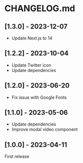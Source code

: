 # CHANGELOG.md

## [1.3.0] - 2023-12-07

- Update Next.js to 14

## [1.2.2] - 2023-10-04

- Update Twitter icon
- Update dependencies

## [1.2.0] - 2023-06-20

- Fix issue with Google Fonts

## [1.1.0] - 2023-05-06

- Update dependencies
- Improve modal video component

## [1.0.0] - 2023-04-11

First release
